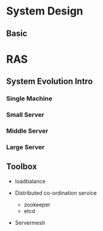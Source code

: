 # System Design

## Basic

# RAS

## System Evolution Intro

### Single Machine

### Small Server

### Middle Server

### Large Server

## Toolbox

* loadbalance

* Distributed co-ordination service
  - zookeeper
  - etcd
  
* Servermesh
  
